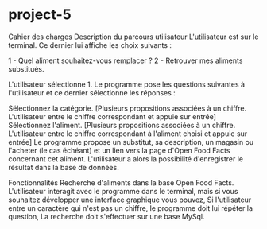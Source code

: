 # project-5
Cahier des charges
Description du parcours utilisateur
L'utilisateur est sur le terminal. Ce dernier lui affiche les choix suivants :

1 - Quel aliment souhaitez-vous remplacer ?
2 - Retrouver mes aliments substitués.

L'utilisateur sélectionne 1. Le programme pose les questions suivantes à l'utilisateur et ce dernier sélectionne les réponses :

Sélectionnez la catégorie. [Plusieurs propositions associées à un chiffre. L'utilisateur entre le chiffre correspondant et appuie sur entrée]
Sélectionnez l'aliment. [Plusieurs propositions associées à un chiffre. L'utilisateur entre le chiffre correspondant à l'aliment choisi et appuie sur entrée]
Le programme propose un substitut, sa description, un magasin ou l'acheter (le cas échéant) et un lien vers la page d'Open Food Facts concernant cet aliment.
L'utilisateur a alors la possibilité d'enregistrer le résultat dans la base de données.
 

Fonctionnalités
Recherche d'aliments dans la base Open Food Facts.
L'utilisateur interagit avec le programme dans le terminal, mais si vous souhaitez développer une interface graphique vous pouvez,
Si l'utilisateur entre un caractère qui n'est pas un chiffre, le programme doit lui répéter la question,
La recherche doit s'effectuer sur une base MySql.
